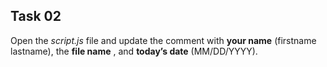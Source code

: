 ## Task 02
Open the *script.js* file and update the comment with **your name** (firstname lastname), the **file name** , and **today’s date** (MM/DD/YYYY). 